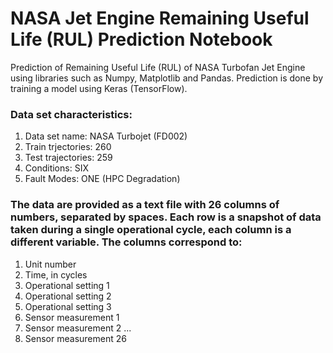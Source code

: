 # NASA Jet Engine Remaining Useful Life (RUL) Prediction Notebook
Prediction of Remaining Useful Life (RUL) of NASA Turbofan Jet Engine using libraries such as Numpy, Matplotlib and Pandas. Prediction is done by training a model using Keras (TensorFlow).

### Data set characteristics:

1)  Data set name: NASA Turbojet (FD002)
2)  Train trjectories: 260
3)  Test trajectories: 259
4)  Conditions: SIX 
5)  Fault Modes: ONE (HPC Degradation)

### The data are provided as a text file with 26 columns of numbers, separated by spaces. Each row is a snapshot of data taken during a single operational cycle, each column is a different variable. The columns correspond to:

1)  Unit number
2)  Time, in cycles
3)  Operational setting 1
4)  Operational setting 2
5)  Operational setting 3
6)  Sensor measurement  1
7)  Sensor measurement  2
... 
26) Sensor measurement  26

